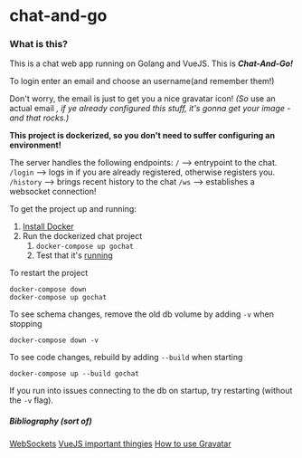 # chat-and-go

### What is this?
This is a chat web app running on Golang and VueJS. This is **_Chat-And-Go!_** 

To login enter an email and choose an username(and remember them!)

Don't worry, the email is just to get you a nice gravatar icon! 
_(So_ use an actual email _, if ye already configured this stuff, it's gonna get your image - and that rocks.)_

**This project is dockerized, so you don't need to suffer configuring an environment!**

The server handles the following endpoints:
`/` --> entrypoint to the chat.
`/login` --> logs in if you are already registered, otherwise registers you.
`/history` --> brings recent history to the chat
`/ws` --> establishes a websocket connection!

To get the project up and running:
1. [Install Docker](https://docs.docker.com/engine/installation/)
2. Run the dockerized chat project
    1. `docker-compose up gochat`
    2. Test that it's [running](http://localhost:18000/test)

To restart the project

    docker-compose down
    docker-compose up gochat

To see schema changes, remove the old db volume by adding `-v` when stopping

    docker-compose down -v

To see code changes, rebuild by adding `--build` when starting

    docker-compose up --build gochat

If you run into issues connecting to the db on startup, try restarting (without the `-v` flag).


##### Bibliography (sort of)
[WebSockets](https://github.com/gorilla/websocket/tree/master/examples/chat)
[VueJS important thingies](https://vuejs.org/v2/guide/events.html)
[How to use Gravatar](https://en.gravatar.com/site/implement/)
